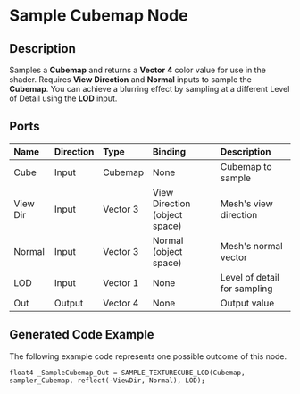 # Sample Cubemap Node

## Description

Samples a **Cubemap** and returns a **Vector 4** color value for use in the shader. Requires **View Direction** and **Normal** inputs to sample the **Cubemap**. You can achieve a blurring effect by sampling at a different Level of Detail using the **LOD** input.

## Ports

| Name        | Direction           | Type  | Binding | Description |
|:------------ |:-------------|:-----|:---|:---|
| Cube | Input      |    Cubemap | None | Cubemap to sample |
| View Dir      | Input | Vector 3 | View Direction (object space) | Mesh's view direction |
| Normal | Input      |    Vector 3 | Normal (object space) | Mesh's normal vector |
| LOD | Input      |    Vector 1 | None | Level of detail for sampling |
| Out | Output      | Vector 4 | None | Output value |

## Generated Code Example

The following example code represents one possible outcome of this node.

```
float4 _SampleCubemap_Out = SAMPLE_TEXTURECUBE_LOD(Cubemap, sampler_Cubemap, reflect(-ViewDir, Normal), LOD);
```